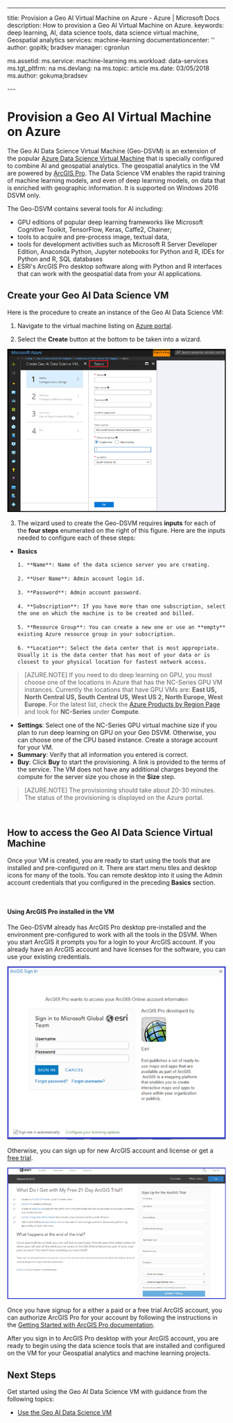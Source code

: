 ---
title: Provision a Geo AI Virtual Machine on Azure  - Azure | Microsoft Docs
description: How to provision a Geo AI Virtual Machine on Azure.
keywords: deep learning, AI, data science tools, data science virtual machine, Geospatial analytics
services: machine-learning
documentationcenter: ''
author: gopitk; bradsev
manager: cgronlun


ms.assetid: 
ms.service: machine-learning
ms.workload: data-services
ms.tgt_pltfrm: na
ms.devlang: na
ms.topic: article
ms.date: 03/05/2018
ms.author: gokuma;bradsev

---​

# Provision a Geo AI Virtual Machine on Azure 

The Geo AI Data Science Virtual Machine (Geo-DSVM) is an extension of the popular [Azure Data Science Virtual Machine](http://aka.ms/dsvm) that is specially configured to combine AI and geospatial analytics. The geospatial analytics in the VM are powered by [ArcGIS Pro](https://www.arcgis.com/features/index.html). The Data Science VM enables the rapid training of machine learning models, and even of deep learning models, on data that is enriched with geographic information. It is supported on Windows 2016 DSVM only. ​

The Geo-DSVM contains several tools for AI including:

- GPU editions of popular deep learning frameworks like Microsoft Cognitive Toolkit, TensorFlow, Keras, Caffe2, Chainer; 
- tools to acquire and pre-process image, textual data, 
- tools for development activities such as Microsoft R Server Developer Edition, Anaconda Python, Jupyter notebooks for Python and R, IDEs for Python and R, SQL databases
- ESRI's ArcGIS Pro desktop software along with Python and R interfaces that can work with the geospatial data from your AI applications. 
​

## Create your Geo AI Data Science VM

Here is the procedure to create an instance of the Geo AI Data Science VM: 


1. Navigate to the virtual machine listing on [Azure portal](https://ms.portal.azure.com/#create/microsoft-ads.geodsvmwindows).

2. Select the **Create** button at the bottom to be taken into a wizard.

![create-geo-ai-dsvm](./media/provision-geo-ai-dsvm/Create-Geo-AI.png)

3. The wizard used to create the Geo-DSVM requires **inputs** for each of the **four steps** enumerated on the right of this figure. Here are the inputs needed to configure each of these steps:

- **Basics**

      

      1. **Name**: Name of the data science server you are creating.

      2. **User Name**: Admin account login id.

      3. **Password**: Admin account password.

      4. **Subscription**: If you have more than one subscription, select the one on which the machine is to be created and billed.

      5. **Resource Group**: You can create a new one or use an **empty** existing Azure resource group in your subscription.

      6. **Location**: Select the data center that is most appropriate. Usually it is the data center that has most of your data or is closest to your physical location for fastest network access. 

      

>[AZURE.NOTE]
> If you need to do deep learning on GPU, you must choose one of the locations in Azure that has the NC-Series GPU VM instances. Currently the locations that have GPU VMs are: **East US, North Central US, South Central US, West US 2, North Europe, West Europe**. For the latest list, check the [Azure Products by Region Page](https://azure.microsoft.com/en-us/regions/services/) and look for **NC-Series** under **Compute**. 


- **Settings**: Select one of the NC-Series GPU virtual machine size if you plan to run deep learning on  GPU on your Geo DSVM. Otherwise, you can choose one of the CPU based instance.  Create a storage account for your VM.     
- **Summary**: Verify that all information you entered is correct.
- **Buy**: Click **Buy** to start the provisioning. A link is provided to the terms of the service. The VM does not have any additional charges beyond the compute for the server size you chose in the **Size** step. 
​
>[AZURE.NOTE]
> The provisioning should take about 20-30 minutes. The status of the provisioning is displayed on the Azure portal.

​
## How to access the Geo AI Data Science Virtual Machine

​Once your VM is created, you are ready to start using the tools that are installed and pre-configured on it. There are start menu tiles and desktop icons for many of the tools. You can remote desktop into it using the Admin account credentials that you configured in the preceding **Basics** section. 

​
#### Using ArcGIS Pro installed in the VM

The Geo-DSVM already has ArcGIS Pro desktop pre-installed and the environment pre-configured to work with all the tools in the DSVM. When you start ArcGIS it prompts you for a login to your ArcGIS account. If you already have an ArcGIS account and have licenses for the software, you can use your existing credentials.  

![Arc-GIS-Logon](./media/provision-geo-ai-dsvm/ArcGISLogon.png)

Otherwise, you can sign up for new ArcGIS account and license or get a [free trial](https://www.arcgis.com/features/free-trial.html). 

![ArcGIS-Free-Trial](./media/provision-geo-ai-dsvm/ArcGIS-Free-Trial.png)

Once you have signup for a either a paid or a free trial ArcGIS account, you can authorize ArcGIS Pro for your account by following the instructions in the [Getting Started with ArcGIS Pro documentation](http://www.esri.com/library/brochures/getting-started-with-arcgis-pro.pdf). 

After you sign in to ArcGIS Pro desktop with your ArcGIS account, you are ready to begin using the data science tools that are installed and configured on the VM for your Geospatial analytics and machine learning projects.

## Next Steps

Get started using the Geo AI Data Science VM with guidance from the following topics:

* [Use the Geo AI Data Science VM](use-geo-ai-dsvm.md)
